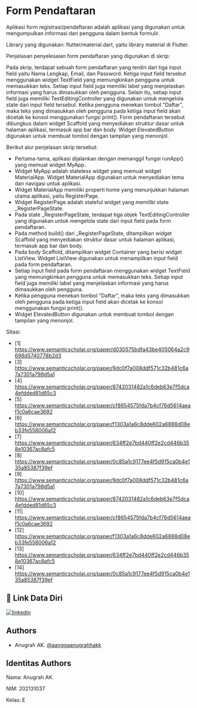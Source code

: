 
# Form Pendaftaran

Aplikasi form registrasi/pendaftaran adalah aplikasi yang digunakan untuk mengumpulkan informasi dari pengguna dalam bentuk formulir.

Library yang digunakan: flutter/material.dart, yaitu library material di Flutter.

Penjelasan penyelesaian form pendaftaran yang digunakan di skrip:

Pada skrip, terdapat sebuah form pendaftaran yang terdiri dari tiga input field yaitu Nama Lengkap, Email, dan Password. Ketiga input field tersebut menggunakan widget TextField yang memungkinkan pengguna untuk memasukkan teks. Setiap input field juga memiliki label yang menjelaskan informasi yang harus dimasukkan oleh pengguna. Selain itu, setiap input field juga memiliki TextEditingController yang digunakan untuk mengelola state dari input field tersebut. Ketika pengguna menekan tombol "Daftar", maka teks yang dimasukkan oleh pengguna pada ketiga input field akan dicetak ke konsol menggunakan fungsi print(). Form pendaftaran tersebut dibungkus dalam widget Scaffold yang menyediakan struktur dasar untuk halaman aplikasi, termasuk app bar dan body. Widget ElevatedButton digunakan untuk membuat tombol dengan tampilan yang menonjol.

Berikut alur penjelasan skrip tersebut:

- Pertama-tama, aplikasi dijalankan dengan memanggil fungsi runApp() yang memuat widget MyApp.
- Widget MyApp adalah stateless widget yang memuat widget MaterialApp. Widget MaterialApp digunakan untuk menyediakan tema dan navigasi untuk aplikasi.
- Widget MaterialApp memiliki properti home yang menunjukkan halaman utama aplikasi, yaitu RegisterPage.
- Widget RegisterPage adalah stateful widget yang memiliki state _RegisterPageState.
- Pada state _RegisterPageState, terdapat tiga objek TextEditingController yang digunakan untuk mengelola state dari input field pada form pendaftaran.
- Pada method build() dari _RegisterPageState, ditampilkan widget Scaffold yang menyediakan struktur dasar untuk halaman aplikasi, termasuk app bar dan body.
- Pada body Scaffold, ditampilkan widget Container yang berisi widget ListView. Widget ListView digunakan untuk menampilkan input field pada form pendaftaran.
- Setiap input field pada form pendaftaran menggunakan widget TextField yang memungkinkan pengguna untuk memasukkan teks. Setiap input field juga memiliki label yang menjelaskan informasi yang harus dimasukkan oleh pengguna.
- Ketika pengguna menekan tombol "Daftar", maka teks yang dimasukkan oleh pengguna pada ketiga input field akan dicetak ke konsol menggunakan fungsi print().
- Widget ElevatedButton digunakan untuk membuat tombol dengan tampilan yang menonjol.

Sitasi:
- [1] https://www.semanticscholar.org/paper/d030575bdfa43be405064a2c9698d5740778b2d3 
- [3] https://www.semanticscholar.org/paper/9dc0f7a008ddf571c32b481c6a7a7301a798d5a1
- [4] https://www.semanticscholar.org/paper/8742031482a1c6deb63e7f5dca4efdded81d65c3
- [5] https://www.semanticscholar.org/paper/cf8654575fda7b4cf76d5614aeaf1c0a6cae3692
- [6] https://www.semanticscholar.org/paper/f1303a1a6c8dde602a6898d08eb33fe558006a12
- [7] https://www.semanticscholar.org/paper/634ff2e7bd440ff2e2cd446b358e10367ac8afc5
- [8] https://www.semanticscholar.org/paper/0c85a1c9177ee4f5d915ca0b4e135a85387f39ef
- [9] https://www.semanticscholar.org/paper/9dc0f7a008ddf571c32b481c6a7a7301a798d5a1
- [10] https://www.semanticscholar.org/paper/8742031482a1c6deb63e7f5dca4efdded81d65c3
- [11] https://www.semanticscholar.org/paper/cf8654575fda7b4cf76d5614aeaf1c0a6cae3692
- [12] https://www.semanticscholar.org/paper/f1303a1a6c8dde602a6898d08eb33fe558006a12
- [13] https://www.semanticscholar.org/paper/634ff2e7bd440ff2e2cd446b358e10367ac8afc5
- [14] https://www.semanticscholar.org/paper/0c85a1c9177ee4f5d915ca0b4e135a85387f39ef
## 🔗 Link Data Diri
[![linkedin](https://img.shields.io/badge/linkedin-0A66C2?style=for-the-badge&logo=linkedin&logoColor=white)](https://www.linkedin.com/in/anugrahak)

## Authors

- Anugrah AK. [@aanggaanugrahhakk](https://www.github.com/aanggaanugrahhakk)


## Identitas Authors

Nama: Anugrah AK.

NIM: 202131037

Kelas: E
